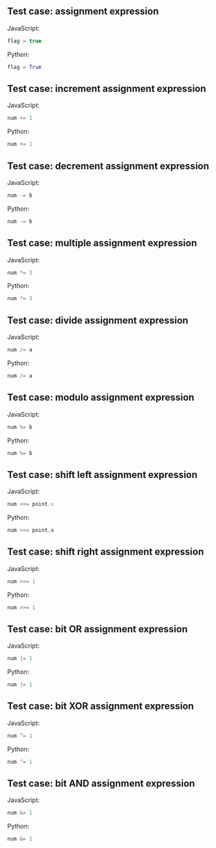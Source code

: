 ## Test case: assignment expression
JavaScript:
```js
flag = true
```

Python:
```py
flag = True
```

## Test case: increment assignment expression
JavaScript:
```js
num += 1
```

Python:
```py
num += 1
```

## Test case: decrement assignment expression
JavaScript:
```js
num -= b
```

Python:
```py
num -= b
```

## Test case: multiple assignment expression
JavaScript:
```js
num *= 3
```

Python:
```py
num *= 3
```

## Test case: divide assignment expression
JavaScript:
```js
num /= a
```

Python:
```py
num /= a
```

## Test case: modulo assignment expression
JavaScript:
```js
num %= b
```

Python:
```py
num %= b
```

## Test case: shift left assignment expression
JavaScript:
```js
num <<= point.x
```

Python:
```py
num <<= point.x
```

## Test case: shift right assignment expression
JavaScript:
```js
num >>= 1
```

Python:
```py
num >>= 1
```

## Test case: bit OR assignment expression
JavaScript:
```js
num |= 1
```

Python:
```py
num |= 1
```

## Test case: bit XOR assignment expression
JavaScript:
```js
num ^= 1
```

Python:
```py
num ^= 1
```

## Test case: bit AND assignment expression
JavaScript:
```js
num &= 1
```

Python:
```py
num &= 1
```